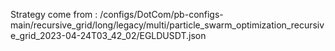 Strategy come from : /configs/DotCom/pb-configs-main/recursive_grid/long/legacy/multi/particle_swarm_optimization_recursive_grid_2023-04-24T03_42_02/EGLDUSDT.json